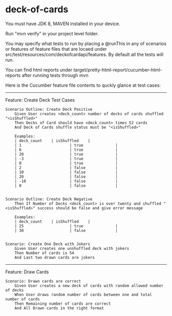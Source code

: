 # deck-of-cards

You must have JDK 8, MAVEN installed in your device.

Run "mvn verify" in your project level folder.

You may specify what tests to run by placing a @runThis in any of scenarios or features of feature files that are locaed under src/test/resources/com/deckofcardapi/features. 
By default all the tests will run.

You can find html reports under target/pretty-html-report/cucumber-html-reports after running tests through mvn




Here is the Cucumber feature file contents to quckly glance at test cases:

______________________________________________________________________________________________________________
Feature: Create Deck Test Cases

	Scenario Outline: Create Deck Positive
		Given User creates <deck_count> number of decks of cards shuffled "<isShuffled>"
		Then Decks of Card should have <deck_count> times 52 cards
		And Deck of Cards shuffle status must be "<isShuffled>"
		
		Examples:
		| deck_count 	| isShuffled 	|
		| 1						| true				|
		| 6						| true				|
		| 20					| true				|
		| -3					| true				|
		| 0						| true				|		
		| 2						| false				|
		| 10					| false				|
		| 20					| false				|
		| -10					| false				|
		| 0						| false				|
	
	
	Scenario Outline: Create Deck Negative
		Then If Number of Decks <deck_count> is over twenty and shuffled "<isShuffled>" success should be false and give error message
		
		Examples:		
		| deck_count 	| isShuffled 	|
		| 25					| true				|
		| 30					| false				|
		

	Scenario: Create One Deck with Jokers
		Given User creates one unshuffled deck with jokers
		Then Number of cards is 54
		And Last two drawn cards are jokers
    
_____________________________________________________________________________________________________________________
    
Feature: Draw Cards

	Scenario: Drawn cards are correct
		Given User creates a new deck of cards with random allowed number of decks
		When User draws random number of cards between one and total number of cards
		Then Remaining number of cards are correct
		And All Drawn cards in the right format




